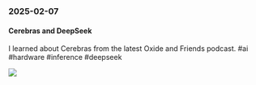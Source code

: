 ### 2025-02-07
#### Cerebras and DeepSeek
I learned about Cerebras from the latest Oxide and Friends podcast. #ai #hardware #inference #deepseek

![](https://www.youtube.com/watch?v=NfR3CUkfOVo)

